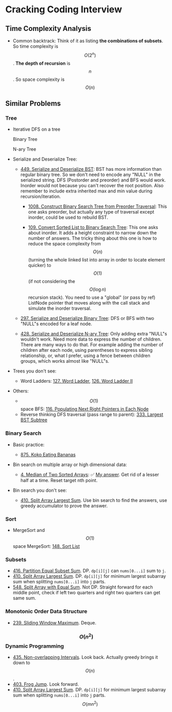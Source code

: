 # Cracking Coding Interview

## Time Complexity Analysis

- Common backtrack: Think of it as listing **the combinations of subsets**. So time complexity is $$O(2^n)$$. **The depth of recursion** is $$n$$. So space complexity is $$O(n)$$

## Similar Problems

### Tree

- Iterative DFS on a tree

  Binary Tree

  N-ary Tree

- Serialize and Deserialize Tree:

  - [449. Serialize and Deserialize BST](https://leetcode.com/problems/serialize-and-deserialize-bst/): BST has more information than regular binary tree. So we don't need to encode any "NULL" in the serialized string. DFS (Postorder and preorder) and BFS would work. Inorder would not because you can't recover the root position. Also remember to include extra inherited max and min value during recursion/iteration.

    - [1008. Construct Binary Search Tree from Preorder Traversal](https://leetcode.com/problems/construct-binary-search-tree-from-preorder-traversal/): This one asks preorder, but actually any type of traversal except inorder, could be used to rebuild BST.

    - [109. Convert Sorted List to Binary Search Tree](https://leetcode.com/problems/convert-sorted-list-to-binary-search-tree/): This one asks about inorder. It adds a height constraint to narrow down the number of answers. The tricky thing about this one is how to reduce the space complexity from $$O(n)$$ (turning the whole linked list into array in order to locate element quicker) to $$O(1)$$ (if not considering the $$O(\log n)$$ recursion stack). You need to use a "global" (or pass by ref) ListNode pointer that moves along with the call stack and simulate the inorder traversal.

  - [297. Serialize and Deserialize Binary Tree](https://leetcode.com/problems/serialize-and-deserialize-binary-tree/): DFS or BFS with two "NULL"s encoded for a leaf node.

  - [428. Serialize and Deserialize N-ary Tree](https://leetcode.com/problems/serialize-and-deserialize-n-ary-tree/): Only adding extra "NULL"s wouldn't work. Need more data to express the number of children. There are many ways to do that. For example adding the number of children after each node, using parentheses to express sibling relationship, or, what I prefer, using a fence between children groups, which works almost like "NULL"s.

- Trees you don't see:

  - Word Ladders: [127. Word Ladder](https://leetcode.com/problems/word-ladder/), [126. Word Ladder II](https://leetcode.com/problems/word-ladder-ii/)

- Others:
  - $$O(1)$$ space BFS: [116. Populating Next Right Pointers in Each Node](https://leetcode.com/problems/populating-next-right-pointers-in-each-node/)
  - Reverse thinking DFS traversal (pass range to parent): [333. Largest BST Subtree](https://leetcode.com/problems/largest-bst-subtree/)

### Binary Search

- Basic practice:
  - [875. Koko Eating Bananas](https://leetcode.com/problems/koko-eating-bananas/)

- Bin search on multiple array or high dimensional data:

  - [4. Median of Two Sorted Arrays](https://leetcode.com/problems/median-of-two-sorted-arrays/): :white_check_mark: [My answer](https://github.com/oceanlau/writings/blob/master/LeetCode/0004_Median_of_Two_Sorted_Arrays.cpp). Get rid of a lesser half at a time. Reset target nth point.

- Bin search you don't see:

  - [410. Split Array Largest Sum](https://leetcode.com/problems/split-array-largest-sum/). Use bin search to find the answers, use greedy accumulator to prove the answer.

### Sort

- MergeSort and $$O(1)$$ space MergeSort: [148. Sort List](https://leetcode.com/problems/sort-list/)

### Subsets

- [416. Partition Equal Subset Sum](https://leetcode.com/problems/partition-equal-subset-sum/). DP. `dp[i][j]` can `nums[0...i]` sum to `j`.
- [410. Split Array Largest Sum](https://leetcode.com/problems/split-array-largest-sum/). DP. `dp[i][j]` for minimum largest subarray sum when splitting `nums[0...i]` into `j` parts.
- [548. Split Array with Equal Sum](https://leetcode.com/problems/split-array-with-equal-sum/). Not DP. Straight forward for each middle point, check if left two quarters and right two quarters can get same sum.

### Monotonic Order Data Structure

- [239. Sliding Window Maximum](https://leetcode.com/problems/sliding-window-maximum/). Deque.

### $$O(n^2)$$ Dynamic Programming

- [435. Non-overlapping Intervals](). Look back. Actually greedy brings it down to $$O(n)$$.
- [403. Frog Jump](https://leetcode.com/problems/frog-jump/). Look forward.
- [410. Split Array Largest Sum](https://leetcode.com/problems/split-array-largest-sum/). DP. `dp[i][j]` for minimum largest subarray sum when splitting `nums[0...i]` into `j` parts. $$O(mn^2)$$

